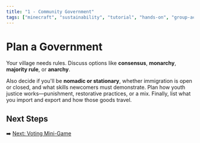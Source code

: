 ```yaml
---
title: "1 - Community Government"
tags: ["minecraft", "sustainability", "tutorial", "hands-on", "group-activity"]
---
```

# Plan a Government

Your village needs rules. Discuss options like **consensus**, **monarchy**, **majority rule**, or **anarchy**.

Also decide if you'll be **nomadic or stationary**, whether immigration is open or closed, and what skills newcomers must demonstrate. Plan how youth justice works—punishment, restorative practices, or a mix. Finally, list what you import and export and how those goods travel.

## Next Steps

➡️ [Next: Voting Mini-Game](/sustainability_lab/Day-5/01_voting)
